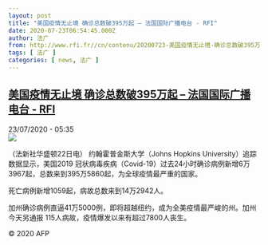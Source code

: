 ```yaml
---
layout: post
title: "美国疫情无止境 确诊总数破395万起 – 法国国际广播电台 - RFI"
date: 2020-07-23T06:54:45.000Z
author: 法广
from: http://www.rfi.fr//cn/contenu/20200723-美国疫情无止境-确诊总数破395万起
tags: [ 法广 ]
categories: [ news, 法广 ]
---
```

<!--1595487285000-->
[美国疫情无止境 确诊总数破395万起 – 法国国际广播电台 - RFI](http://www.rfi.fr//cn/contenu/20200723-%E7%BE%8E%E5%9B%BD%E7%96%AB%E6%83%85%E6%97%A0%E6%AD%A2%E5%A2%83-%E7%A1%AE%E8%AF%8A%E6%80%BB%E6%95%B0%E7%A0%B4395%E4%B8%87%E8%B5%B7)
------

<div>
<div>23/07/2020 - 05:35</div><img src="https://s.rfi.fr/media/display/59a4e758-cc9f-11ea-8169-005056a98db9/w:310/p:16x9/int0005b.200723113503.jpg"><div class="t-content__body u-clearfix"><div class="m-interstitial"></div><p>（法新社华盛顿22日电）    约翰霍普金斯大学（Johns Hopkins University）追踪数据显示，美国2019 冠状病毒疾病（Covid-19）过去24小时确诊病例新增6万3967起，总数来到395万5860起，为全球疫情最严重的国家。</p><p>    死亡病例新增1059起，病故总数来到14万2942人。</p><p>    加州确诊病例直逼41万5000例，即将超越纽约，成为全美疫情最严峻的州。加州今天另通报 115人病故，疫情爆发以来有超过7800人丧生。</p><p class="t-copyright">© 2020 AFP</p>        </div>
</div>
